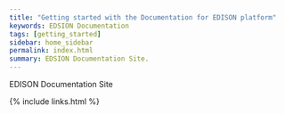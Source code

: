 ```yaml
---
title: "Getting started with the Documentation for EDISON platform"
keywords: EDSION Documentation
tags: [getting_started]
sidebar: home_sidebar
permalink: index.html
summary: EDSION Documentation Site.
---
```



EDISON Documentation Site


{% include links.html %}
